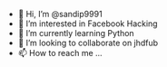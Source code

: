 - 👋 Hi, I’m @sandip9991
- 👀 I’m interested in Facebook Hacking
- 🌱 I’m currently learning Python
- 💞️ I’m looking to collaborate on jhdfub
- 📫 How to reach me ...

<!---
sandip9991/sandip9991 is a ✨ special ✨ repository because its `README.md` (this file) appears on your GitHub profile.
You can click the Preview link to take a look at your changes.
--->
